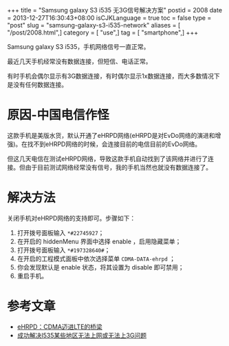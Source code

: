 +++
title = "Samsung galaxy S3 i535 无3G信号解决方案"
postid = 2008
date = 2013-12-27T16:30:43+08:00
isCJKLanguage = true
toc = false
type = "post"
slug = "samsung-galaxy-s3-i535-network"
aliases = [ "/post/2008.html",]
category = [ "use",]
tag = [ "smartphone",]
+++


Samsung galaxy S3 i535，手机网络信号一直正常。

最近几天手机经常没有数据连接，但短信、电话正常。

有时手机会偶尔显示有3G数据连接，有时偶尔显示1x数据连接，而大多数情况下是没有任何数据连接。

# 原因-中国电信作怪

这款手机是美版水货，默认开通了eHRPD网络(eHRPD是对EvDo网络的演进和增强)。在找不到eHRPD网络的时候，会连接目前的电信目前的EvDo网络。

但这几天电信在测试eHRPD网络，导致这款手机自动找到了该网络并进行了连接。但由于目前测试网络经常没有信号，我的手机当然也就没有数据连接了。

# 解决方法

关闭手机对eHRPD网络的支持即可。步骤如下：

1.  打开拨号面板输入 `*#22745927`；
2.  在开启的 hiddenMenu 界面中选择 enable ，启用隐藏菜单；
3.  打开拨号面板输入 `*#197328640#`；
4.  在开启的工程模式面板中依次选择菜单 `CDMA-DATA-ehrpd` ；
5.  你会发现默认是 enable 状态，将其设置为 disable 即可禁用；
6.  重启手机。

# 参考文章

-   [eHRPD：CDMA迈进LTE的桥梁](http://www.cww.net.cn/tech/html/2011/8/29/20118291430189039.htm)
-   [成功解决I535某些地区无法上网或无法上3G问题]([http://diypda.com/forum.php?mod=viewthread&tid=1028813&reltid=875023&pre_pos=3)

